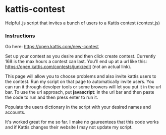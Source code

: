 # kattis-contest
Helpful .js script that invites a bunch of users to a Kattis contest (contest.js)

### Instructions
Go here: https://open.kattis.com/new-contest

Set up your contest as you desire and then click create contest.  Currently 168 is the max hours a contest can last.  You'll end up at a url like this: https://open.kattis.com/contests/junk/edit (not an actual link).

This page will allow you to choose problems and also invite kattis users to the contest.  Run my script on that page to automatically invite users.  You can run it through devolper tools or some browers will let you put it in the url bar.  To use the url approach, put **javascript:** in the url bar and then paste the code to run and then press enter to run it.

Populate the users dictionary in the script with your desired names and accounts.

It's worked great for me so far.  I make no gaureentees that this code works and if Kattis changes their website I may not update my script.
